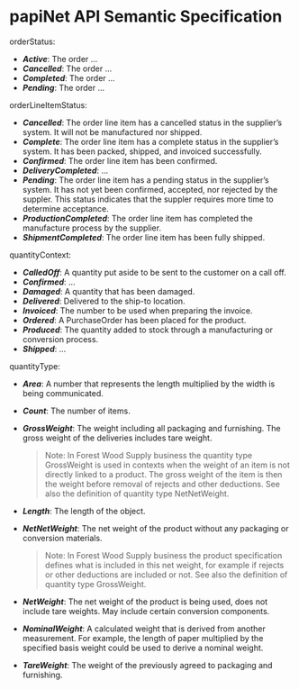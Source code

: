 # papiNet API Semantic Specification

orderStatus:

* _**Active**_: The order ...
* _**Cancelled**_: The order ...
* _**Completed**_: The order ...
* _**Pending**_: The order ...

orderLineItemStatus:

* _**Cancelled**_: The order line item has a cancelled status in the supplier’s system. It will not be manufactured nor shipped.
* _**Complete**_: The  order line item has a complete status in the supplier’s system. It has been packed, shipped, and invoiced successfully.
* _**Confirmed**_: The order line item has been confirmed.
* _**DeliveryCompleted**_: ...
* _**Pending**_: The order line item has a pending status in the supplier’s system. It has not yet been confirmed, accepted, nor rejected by the suppler. This status indicates that the suppler requires more time to determine acceptance.
* _**ProductionCompleted**_: The order line item has completed the manufacture process by the supplier.
* _**ShipmentCompleted**_: The order line item has been fully shipped.

quantityContext:

* _**CalledOff**_: A quantity put aside to be sent to the customer on a call off.
* _**Confirmed**_: ...
* _**Damaged**_: A quantity that has been damaged.
* _**Delivered**_: Delivered to the ship-to location.
* _**Invoiced**_: The number to be used when preparing the invoice.
* _**Ordered**_: A PurchaseOrder has been placed for the product.
* _**Produced**_: The quantity added to stock through a manufacturing or conversion process.
* _**Shipped**_: ...

quantityType:

* _**Area**_: A number that represents the length multiplied by the width is being communicated.
* _**Count**_: The number of items.
* _**GrossWeight**_: The weight including all packaging and furnishing. The gross weight of the deliveries includes tare weight.

  > Note: In Forest Wood Supply business the quantity type GrossWeight is used in contexts when the weight of an item is not directly linked to a product. The gross weight of the item is then the weight before removal of rejects and other deductions. See also the definition of quantity type NetNetWeight.

* _**Length**_: The length of the object.
* _**NetNetWeight**_: The net weight of the product without any packaging or conversion materials.

  > Note: In Forest Wood Supply business the product specification defines what is included in this net weight, for example if rejects or other deductions are included or not. See also the definition of quantity type GrossWeight.

* _**NetWeight**_: The net weight of the product is being used, does not include tare weights. May include certain conversion components.

* _**NominalWeight**_: A calculated weight that is derived from another measurement. For example, the length of paper multiplied by the specified basis weight could be used to derive a nominal weight.
* _**TareWeight**_: The weight of the previously agreed to packaging and furnishing.
